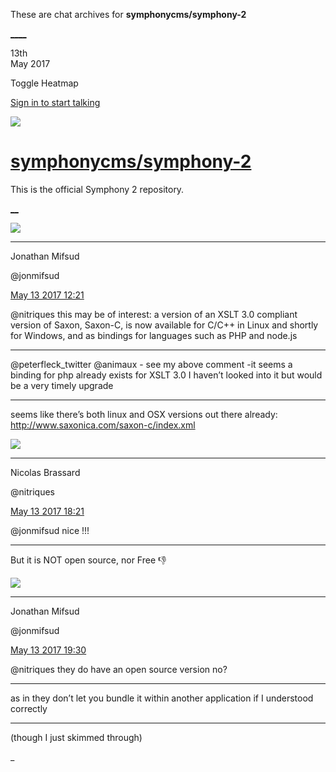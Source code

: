 These are chat archives for **symphonycms/symphony-2**

[__](/symphonycms/symphony-2/archives/2017/05/14)[__](/symphonycms/symphony-2/archives/2017/05/12)

13th  
May 2017

Toggle Heatmap

[Sign in to start talking](/login?action=login&button=archive-login)

![](https://avatars-02.gitter.im/group/iv/3/57542c45c43b8c601977197e?s=48)

#  [symphonycms/symphony-2](/symphonycms/symphony-2)

This is the official Symphony 2 repository.

[ __](/orgs/symphonycms/rooms "More symphonycms rooms")

![](https://avatars1.githubusercontent.com/u/859775?v=4&s=30)

____

Jonathan Mifsud

@jonmifsud

[May 13 2017
12:21](https://gitter.im/symphonycms/symphony-2?at=5916fa318a05641b117aaf4b)

@nitriques this may be of interest: a version of an XSLT 3.0 compliant version
of Saxon, Saxon-C, is now available for C/C++ in Linux and shortly for
Windows, and as bindings for languages such as PHP and node.js

____

@peterfleck_twitter @animaux \- see my above comment -it seems a binding for
php already exists for XSLT 3.0 I haven’t looked into it but would be a very
timely upgrade

____

seems like there’s both linux and OSX versions out there already:
<http://www.saxonica.com/saxon-c/index.xml>

![](https://avatars1.githubusercontent.com/u/771169?v=4&s=30)

____

Nicolas Brassard

@nitriques

[May 13 2017
18:21](https://gitter.im/symphonycms/symphony-2?at=59174ebb92217cca587227f9)

@jonmifsud nice !!!

____

But it is NOT open source, nor Free :-1:

![](https://avatars1.githubusercontent.com/u/859775?v=4&s=30)

____

Jonathan Mifsud

@jonmifsud

[May 13 2017
19:30](https://gitter.im/symphonycms/symphony-2?at=59175ed300efc2bb3e642f35)

@nitriques they do have an open source version no?

____

as in they don’t let you bundle it within another application if I understood
correctly

____

(though I just skimmed through)

_

